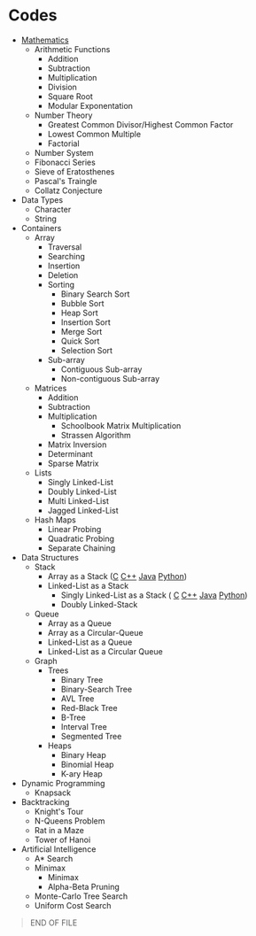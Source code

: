 # Codes
- [Mathematics](https://en.wikipedia.org/wiki/Computational_complexity_of_mathematical_operations)
  - Arithmetic Functions
    - Addition
    - Subtraction
    - Multiplication
    - Division
    - Square Root
    - Modular Exponentation
  - Number Theory
    - Greatest Common Divisor/Highest Common Factor
    - Lowest Common Multiple
    - Factorial
  - Number System
  - Fibonacci Series
  - Sieve of Eratosthenes
  - Pascal's Traingle
  - Collatz Conjecture
- Data Types
  - Character
  - String
- Containers
  - Array
    - Traversal
    - Searching
    - Insertion
    - Deletion
    - Sorting
      - Binary Search Sort
      - Bubble Sort
      - Heap Sort
      - Insertion Sort
      - Merge Sort
      - Quick Sort
      - Selection Sort
    - Sub-array
      - Contiguous Sub-array
      - Non-contiguous Sub-array
  - Matrices
    - Addition
    - Subtraction
    - Multiplication
      - Schoolbook Matrix Multiplication
      - Strassen Algorithm
    - Matrix Inversion
    - Determinant
    - Sparse Matrix
  - Lists
    - Singly Linked-List
    - Doubly Linked-List
    - Multi Linked-List
    - Jagged Linked-List
  - Hash Maps
    - Linear Probing
    - Quadratic Probing
    - Separate Chaining
- Data Structures
  - Stack
    - Array as a Stack ([C](Data-Structures/Stacks/Stack/Stack.c) [C++](Data-Structures/Stacks/Stack/Stack.cpp) [Java](Data-Structures/Stacks/Stack/Stack.java) [Python](Data-Structures/Stacks/Stack/Stack.py))
    - Linked-List as a Stack
      - Singly Linked-List as a Stack (
      [C](Data-Structures/Stacks/Stack/Singly-Linked-Stack.c) 
      [C++](Data-Structures/Stacks/Stack/Singly-Linked-Stack.cpp) 
      [Java](Data-Structures/Stacks/Stack/Singly-Linked-Stack.java) 
      [Python](Data-Structures/Stacks/Stack/Singly-Linked-Stack.py))
      - Doubly Linked-Stack
  - Queue
    - Array as a Queue
    - Array as a Circular-Queue
    - Linked-List as a Queue
    - Linked-List as a Circular Queue
  - Graph
    - Trees
      - Binary Tree
      - Binary-Search Tree
      - AVL Tree
      - Red-Black Tree
      - B-Tree
      - Interval Tree
      - Segmented Tree
    - Heaps
      - Binary Heap
      - Binomial Heap
      - K-ary Heap
- Dynamic Programming
  - Knapsack
- Backtracking
  - Knight's Tour
  - N-Queens Problem
  - Rat in a Maze
  - Tower of Hanoi
- Artificial Intelligence
  - A* Search
  - Minimax
    - Minimax
    - Alpha-Beta Pruning
  - Monte-Carlo Tree Search
  - Uniform Cost Search

> END OF FILE
